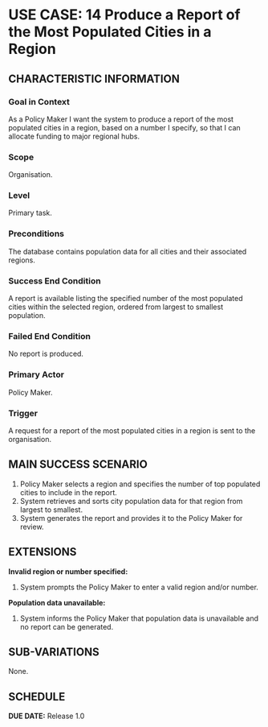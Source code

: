 # USE CASE: 14 Produce a Report of the Most Populated Cities in a Region

## CHARACTERISTIC INFORMATION

### Goal in Context
As a Policy Maker I want the system to produce a report of the most populated cities in a region, based on a number I specify, so that I can allocate funding to major regional hubs.

### Scope
Organisation.

### Level
Primary task.

### Preconditions
The database contains population data for all cities and their associated regions.

### Success End Condition
A report is available listing the specified number of the most populated cities within the selected region, ordered from largest to smallest population.

### Failed End Condition
No report is produced.

### Primary Actor
Policy Maker.

### Trigger
A request for a report of the most populated cities in a region is sent to the organisation.

## MAIN SUCCESS SCENARIO
1. Policy Maker selects a region and specifies the number of top populated cities to include in the report.
2. System retrieves and sorts city population data for that region from largest to smallest.
3. System generates the report and provides it to the Policy Maker for review.

## EXTENSIONS
**Invalid region or number specified:**
1. System prompts the Policy Maker to enter a valid region and/or number.

**Population data unavailable:**
1. System informs the Policy Maker that population data is unavailable and no report can be generated.

## SUB-VARIATIONS
None.

## SCHEDULE
**DUE DATE:** Release 1.0
